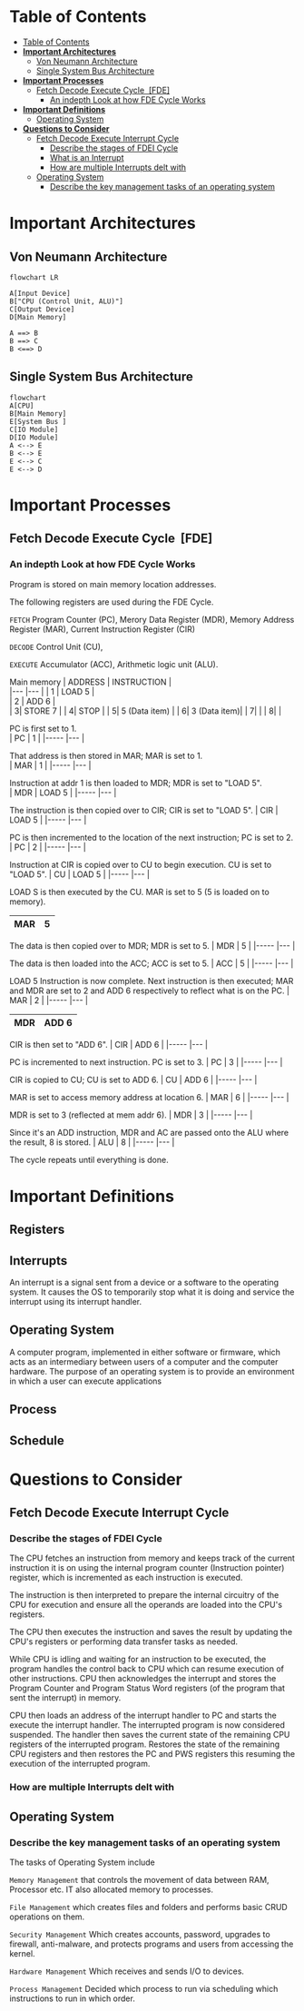 
  
# Table of Contents
- [Table of Contents](#table-of-contents)
- [**Important Architectures**](#important-architectures)
  - [Von Neumann Architecture](#von-neumann-architecture)
  - [Single System Bus Architecture](#single-system-bus-architecture)
- [**Important Processes**](#important-processes)
  - [Fetch Decode Execute Cycle  [FDE]](#fetch-decode-execute-cycle-fde)
    - [An indepth Look at how FDE Cycle Works](#an-indepth-look-at-how-fde-cycle-works)
- [**Important Definitions**](#important-definitions)
  - [Operating System](#operating-system)
- [**Questions to Consider**](#questions-to-consider)
  - [Fetch Decode Execute Interrupt Cycle](#fetch-decode-execute-interrupt-cycle)
    - [Describe the stages of FDEI Cycle](#describe-the-stages-of-fdei-cycle)
    - [What is an Interrupt](#what-is-an-interrupt)
    - [How are multiple Interrupts delt with](#how-are-multiple-interrupts-delt-with)
  - [Operating System](#operating-system-1)
    - [Describe the key management tasks of an operating system](#describe-the-key-management-tasks-of-an-operating-system)

# **Important Architectures**

  

## Von Neumann Architecture
```mermaid
flowchart LR

A[Input Device]
B["CPU (Control Unit, ALU)"]
C[Output Device]
D[Main Memory]

A ==> B
B ==> C
B <==> D
```

## Single System Bus Architecture
  ```mermaid
flowchart 
A[CPU]
B[Main Memory]
E[System Bus ]
C[IO Module]
D[IO Module]
A <--> E
B <--> E
E <--> C
E <--> D
  ```

# **Important Processes**

  

## Fetch Decode Execute Cycle  [FDE]

### An indepth Look at how FDE Cycle Works
Program is stored on main memory location addresses.

The following registers are used during the FDE Cycle.

`FETCH` Program Counter (PC), Merory Data Register (MDR), Memory Address Register (MAR), Current Instruction Register (CIR)

`DECODE` Control Unit (CU),

`EXECUTE` Accumulator (ACC), Arithmetic logic unit (ALU).

Main memory
|   ADDRESS	|   INSTRUCTION	|   
|---	|---	|
|  1 	|  LOAD 5 	|   	
|   2	|   ADD 6	|   	
|   	3|  STORE 7 	|
|   	4|   STOP	|
|   	5|   5 (Data item)	|
|   	6|   	3 (Data item)|
|   	7|   	|
|   	8|   	|

PC is first set to 1.  
| PC	|  1 	|
|-----	|---	|

That address is then stored in MAR; MAR is set to 1.  
| MAR 	|   1	|
|-----	|---	|

Instruction at addr 1 is then loaded to MDR; MDR is set to "LOAD 5".  
| MDR	|   LOAD 5	|
|-----	|---	|

The instruction is then copied over to CIR; CIR is set to "LOAD 5". 
| CIR 	|  LOAD 5  	|
|-----	|---	|

PC is then incremented to the location of the next instruction; PC is set to 2.
| PC	| 2  	|
|-----	|---	|

Instruction at CIR is copied over to CU to begin execution. CU is set to "LOAD 5".
| CU 	|   LOAD 5	|
|-----	|---	|

LOAD S is then executed by the CU. MAR is set to 5 (5 is loaded on to memory).

| MAR 	|   5	|
|-----	|---	|

The data is then copied over to MDR; MDR is set to 5.
| MDR 	|   5	|
|-----	|---	|

The data is then loaded into the ACC; ACC is set to 5.
| ACC 	|  5 	|
|-----	|---	|

LOAD 5 Instruction is now complete. Next instruction is then executed; MAR and MDR are set to 2
and ADD 6 respectively to reflect what is on the PC.
| MAR 	|   2	|
|-----	|---	|


| MDR 	|  ADD 6 	|
|-----	|---	|

CIR is then set to "ADD 6".
| CIR 	|  ADD 6 	|
|-----	|---	|

PC is incremented to next instruction. PC is set to 3.
| PC 	|   3	|
|-----	|---	|

CIR is copied to CU; CU is set to ADD 6.
| CU	|   ADD 6	|
|-----	|---	|

MAR is set to access memory address at location 6.
| MAR 	|  6 	|
|-----	|---	|

MDR is set to 3 (reflected at mem addr 6).
| MDR 	|   3	|
|-----	|---	|

Since it's an ADD instruction, MDR and AC are passed onto the ALU where the result, 8 is stored.
| ALU	|   8	|
|-----	|---	|

The cycle repeats until everything is done.
  

  

# **Important Definitions**

## Registers


## Interrupts
An interrupt is a signal sent from a device or a software to the operating system. It causes the OS to
temporarily stop what it is doing and service the interrupt using its interrupt handler.


## Operating System
A computer program, implemented in either software or firmware, which acts as an intermediary between users of a computer and the computer hardware.
The purpose of an operating system is to provide an environment in which a user can execute applications

## Process

## Schedule
  

# **Questions to Consider**

  

  

## Fetch Decode Execute Interrupt Cycle

  

  

### Describe the stages of FDEI Cycle

The CPU fetches an instruction from memory and keeps track of the current instruction it is on using
the internal program counter (Instruction pointer) register, which is incremented as each instruction
is executed.

The instruction is then interpreted to prepare the internal circuitry of the CPU for execution and
ensure all the operands are loaded into the CPU's registers.

The CPU then executes the instruction and saves the result by updating the CPU's registers or
performing data transfer tasks as needed.

While CPU is idling and waiting for an instruction to be executed, the program handles the control
back to CPU which can resume execution of other instructions. CPU then acknowledges the interrupt
and stores the Program Counter and Program Status Word registers (of the program that sent the
interrupt) in memory.

CPU then loads an address of the interrupt handler to PC and starts the execute the interrupt
handler. The interrupted program is now considered suspended. The handler then saves the current
state of the remaining CPU registers of the interrupted program. Restores the state of the remaining
CPU registers and then restores the PC and PWS registers this resuming the execution of the
interrupted program.

  

### How are multiple Interrupts delt with

  

## Operating System

  

  

### Describe the key management tasks of an operating system

The tasks of Operating System include
 
`Memory Management` that controls the movement of data between RAM, Processor etc. IT also
allocated memory to processes.

`File Management` which creates files and folders and performs basic CRUD operations on them.

`Security Management` Which creates accounts, password, upgrades to firewall, anti-malware, and
protects programs and users from accessing the kernel.

`Hardware Management` Which receives and sends I/O to devices.

`Process Management` Decided which process to run via scheduling which instructions to run in which order.
